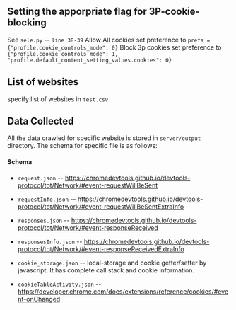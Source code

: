 ## Setting the apporpriate flag for 3P-cookie-blocking
See `sele.py` -- `line 38-39`
Allow All cookies set preference to `prefs = {"profile.cookie_controls_mode": 0}`
Block 3p cookies set preference to `{"profile.cookie_controls_mode": 1, "profile.default_content_setting_values.cookies": 0}`

## List of websites
specify list of websites in `test.csv`

## Data Collected

All the data crawled for specific website is stored in 
`server/output` directory. The schema for specific file is as follows:
#### Schema
- `request.json` -- https://chromedevtools.github.io/devtools-protocol/tot/Network/#event-requestWillBeSent

- `requestInfo.json` -- https://chromedevtools.github.io/devtools-protocol/tot/Network/#event-requestWillBeSentExtraInfo

- `responses.json` -- https://chromedevtools.github.io/devtools-protocol/tot/Network/#event-responseReceived

- `responsesInfo.json` -- https://chromedevtools.github.io/devtools-protocol/tot/Network/#event-responseReceivedExtraInfo

- `cookie_storage.json` --  local-storage and cookie getter/setter by javascript. It has complete call stack and cookie information.

- `cookieTableActivity.json` -- https://developer.chrome.com/docs/extensions/reference/cookies/#event-onChanged